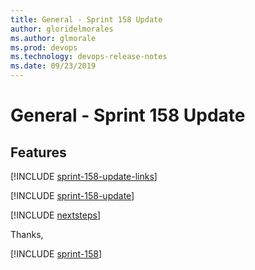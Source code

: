 ```yaml
---
title: General - Sprint 158 Update
author: gloridelmorales
ms.author: glmorale
ms.prod: devops
ms.technology: devops-release-notes
ms.date: 09/23/2019
---
```


# General - Sprint 158 Update

## Features

[!INCLUDE [sprint-158-update-links](../_shared/general/sprint-158-update-links.md)]

[!INCLUDE [sprint-158-update](../_shared/general/sprint-158-update.md)]

[!INCLUDE [nextsteps](../_shared/nextsteps.md)]

Thanks,

[!INCLUDE [sprint-158](../_shared/signer/sprint-158.md)]